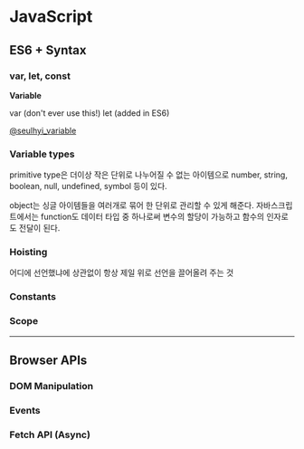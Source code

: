 # JavaScript


## ES6 + Syntax

### var, let, const

**Variable**

var (don't ever use this!)
let (added in ES6)


[@seulhyi_variable](https://velog.io/@seulhyi/JS-var-let-const-%EC%B0%A8%EC%9D%B4%EC%A0%90-%EC%9D%B4%EC%A0%9C%EB%8A%94-%EC%95%8C%EC%95%84%EB%B3%B4%EC%9E%90)

### Variable types

primitive type은 더이상 작은 단위로 나누어질 수 없는 아이템으로 number, string, boolean, null, undefined, symbol 등이 있다.

object는 싱글 아이템들을 여러개로 묶어 한 단위로 관리할 수 있게 해준다. 자바스크립트에서는 function도 데이터 타입 중 하나로써 변수의 할당이 가능하고 함수의 인자로도 전달이 된다. 

### Hoisting

어디에 선언했냐에 상관없이 항상 제일 위로 선언을 끌어올려 주는 것

### Constants



### Scope

---

## Browser APIs


### DOM Manipulation


### Events


### Fetch API (Async)